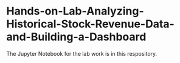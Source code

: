# Hands-on-Lab-Analyzing-Historical-Stock-Revenue-Data-and-Building-a-Dashboard

The Jupyter Notebook for the lab work is in this respository.
